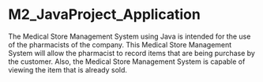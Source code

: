 # M2_JavaProject_Application


The Medical Store Management System using Java is intended for the use of the pharmacists of the company. This Medical Store Management System will allow the pharmacist to record items that are being purchase by the customer. Also, the Medical Store Management System is capable of viewing the item that is already sold. 